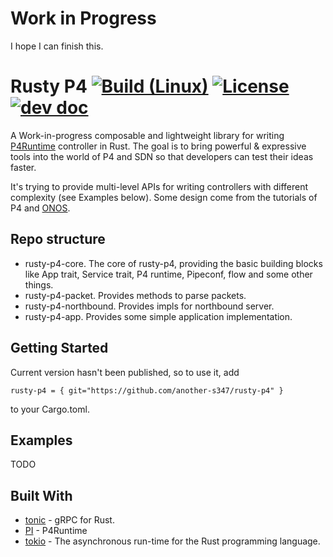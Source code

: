 # Work in Progress


I hope I can finish this.

# Rusty P4 [![Build (Linux)](https://github.com/another-s347/rusty-p4/actions/workflows/build_linux.yml/badge.svg?branch=new_app&event=push)](https://github.com/another-s347/rusty-p4/actions/workflows/build_linux.yml) [![License](https://img.shields.io/badge/License-Apache%202.0-blue.svg)](https://opensource.org/licenses/Apache-2.0) [![dev doc](https://img.shields.io/badge/-dev%20doc-ff69b4)](https://another-s347.github.io/docs/rusty_p4/rusty_p4/)
A Work-in-progress composable and lightweight library for writing [P4Runtime](https://p4.org/specs/) controller in Rust. The goal is to bring powerful & expressive tools into the world of P4 and SDN so that developers can test their ideas faster.

It's trying to provide multi-level APIs for writing controllers with different complexity (see Examples below). Some design come from the tutorials of P4 and [ONOS](https://onosproject.org/).

## Repo structure

- rusty-p4-core. The core of rusty-p4, providing the basic building blocks like App trait, Service trait, P4 runtime, Pipeconf, flow and some other things.
- rusty-p4-packet. Provides methods to parse packets.
- rusty-p4-northbound. Provides impls for northbound server.
- rusty-p4-app. Provides some simple application implementation.

## Getting Started

Current version hasn't been published, so to use it, add
```
rusty-p4 = { git="https://github.com/another-s347/rusty-p4" }
```
to your Cargo.toml.

## Examples

TODO
<!-- 1. [tutorials from P4](https://github.com/p4lang/tutorials/blob/master/exercises/p4runtime/mycontroller.py) (low-level API) (See src/p4rt/mycontroller.rs)
```rust
pub fn run() {
    let p4info_helper = P4InfoHelper::new(&Path::new("path_to/advanced_tunnel.p4.p4info.bin"));
    let bmv2_file = "path_to/advanced_tunnel.json";
    let mut s1 = Bmv2SwitchConnection::new("s1","127.0.0.1:50051",0);
    let mut s2 = Bmv2SwitchConnection::new("s2","127.0.0.1:50052",1);

    s1.master_arbitration_update_async();
    s2.master_arbitration_update_async();

    s1.set_forwarding_pipeline_config(&p4info_helper.p4info,&Path::new(bmv2_file));
    s2.set_forwarding_pipeline_config(&p4info_helper.p4info,&Path::new(bmv2_file));

    write_tunnel_rules(&p4info_helper, &s1, &s2, 100, MACString("00:00:00:00:02:02".to_owned()), Ipv4Addr::from_str("10.0.2.2").unwrap());
    write_tunnel_rules(&p4info_helper, &s2, &s1, 200, MACString("00:00:00:00:01:01".to_owned()), Ipv4Addr::from_str("10.0.1.1").unwrap());
}

fn write_tunnel_rules(p4info_helper:&P4InfoHelper, ingress_sw:&Bmv2SwitchConnection, egress_sw:&Bmv2SwitchConnection,
                      tunnel_id:u32, dst_eth_addr:MACString, dst_ip_addr:Ipv4Addr)
{
    let table_entry = p4info_helper.build_table_entry(
        "MyIngress.ipv4_lpm",
        &[
            ("hdr.ipv4.dstAddr", Value::LPM(dst_ip_addr, 32))
        ],
        false,
        "MyIngress.myTunnel_ingress",
        &[
            ("dst_id", ParamValue::of(tunnel_id))
        ],
        0
    );

    ingress_sw.write_table_entry(dbg!(table_entry));
}
```
2. Packet Counter (mid-level API)
```rust
pub struct Example {
    pub counter:u32
}

impl P4app for Example {
    fn on_packet(self:&mut Self, packet:PacketReceived, ctx: &ContextHandle) {
        let packet = Bytes::from(packet.packet.payload);
        let parsed:Option<Ethernet<Data>> = Ethernet::from_bytes(packet);
        if let Some(ethernet) = parsed {
            self.counter+=1;
            println!("Counter == {}, ethernet type == {:x}", self.counter, ethernet.ether_type);
        }
        else {
            println!("packet parse fail");
        }
    }
}
```
3. ... (high-level API)
```rust
pub struct AdhocApp {
    flowMap: HashMap<String, FlowOwned>
}

impl P4appExtended<CommonEvents> for AdhocApp {
    fn on_packet(self: &mut Self, packet: PacketReceived, ctx: &ContextHandle<CommonEvents>, state: &CommonState) {
        if let Some(eth) = Ethernet::from_bytes(BytesMut::from(packet.packet.payload)) {
            if eth.ether_type == 0x865 {
                let path = state.graph.get_path(...);
            }
        }
    }

    fn on_host_added(self: &mut Self, host: &Host, state: &CommonState, ctx: &ContextHandle<CommonEvents>) {

    }

    fn on_device_added(self: &mut Self, device: &Device, state: &CommonState, ctx: &ContextHandle<CommonEvents>) {

    }

    fn on_link_added(self: &mut Self, link: &Link, state: &CommonState, ctx: &ContextHandle<CommonEvents>) {

    }
}
``` -->
<!-- ## TODO
0. Migrate to tokio 0.2/ hyper 0.13/ tower-grpc.
1. Complete P4Runtime API (read/write table, counter...).
2. More packet parser.
3. ~~Composable App~~.
4. ~~Extended-App and app collection for high-level API~~.
5. Logging and error handling and config.
6. ~~Network-object configuration~~(Simple net config supported).
7. ~~State restore~~.
8. ~~Multiple p4 pipeline~~(need test and app update).
9. Rest API for external control (CLI and ONOS restconf driver..etc).
10. More API.
11. Maybe more. -->

## Built With

* [tonic](https://github.com/hyperium/tonic) - gRPC for Rust.
* [PI](https://github.com/p4lang/PI) - P4Runtime
* [tokio](https://tokio.rs) - The asynchronous run-time for the Rust programming language.